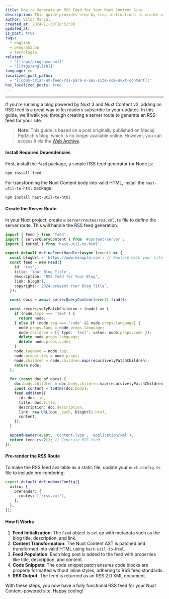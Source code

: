 ```yaml
---
title: How to Generate an RSS Feed for Your Nuxt Content Site
description: This guide provides step-by-step instructions to create a server route that generates an RSS feed for your site.
author: Vítor Marçal
created_at: 2024-11-30T18:52:00
updated_at: 
is_post: true
tags:
  - english
  - programacao
  - tecnologia
related:
  - "[[tags/programacao]]"
  - "[[tags/english]]"
language: en
localized_post_paths:
  - "[[como-criar-um-feed-rss-para-o-seu-site-com-nuxt-content]]"
has_localized_posts: true
---
```

----

If you're running a blog powered by Nuxt 3 and Nuxt Content v2, adding an RSS feed is a great way to let readers subscribe to your updates. In this guide, we'll walk you through creating a server route to generate an RSS feed for your site.

> **Note**: This guide is based on a post originally published on Maciej Pędzich's blog, which is no longer available online. However, you can access it via the [Web Archive](https://web.archive.org/web/20220802163409/https://journal.maciejpedzi.ch/generating-rss-feeds-for-a-nuxt-content-site).

####  Install Required Dependencies

First, install the `feed` package, a simple RSS feed generator for Node.js:

```bash
npm install feed
```
For transforming the Nuxt Content body into valid HTML, install the `hast-util-to-html` package:

```bash
npm install hast-util-to-html
```

#### Create the Server Route

In your Nuxt project, create a `server/routes/rss.xml.ts` file to define the server route. This will handle the RSS feed generation.

```typescript
import { Feed } from 'feed';
import { serverQueryContent } from '#content/server';
import { toHtml } from 'hast-util-to-html';

export default defineEventHandler(async (event) => {
  const blogUrl = 'https://www.example.com'; // Replace with your site URL
  const feed = new Feed({
    id: 'rss',
    title: 'Your Blog Title',
    description: 'RSS feed for Your Blog',
    link: blogUrl,
    copyright: `2024-present Your Blog Title`,
  });

  const docs = await serverQueryContent(event).find();

  const recursivelyPatchChildren = (node) => {
    if (node.type === 'text') {
      return node;
    } else if (node.tag === 'code' && node.props.language) {
      node.props.lang = node.props.language;
      node.children = [{ type: 'text', value: node.props.code }];
      delete node.props.language;
      delete node.props.code;
    }
    node.tagName = node.tag;
    node.properties = node.props;
    node.children = node.children.map(recursivelyPatchChildren);
    return node;
  };

  for (const doc of docs) {
    doc.body.children = doc.body.children.map(recursivelyPatchChildren);
    const content = toHtml(doc.body);
    feed.addItem({
      id: doc._id,
      title: doc.title,
      description: doc.description,
      link: new URL(doc._path, blogUrl).href,
      content,
    });
  }

  appendHeader(event, 'Content-Type', 'application/xml');
  return feed.rss2(); // Generate RSS feed
});
```

#### Pre-render the RSS Route

To make the RSS feed available as a static file, update your `nuxt.config.ts` file to include pre-rendering:

```bash
export default defineNuxtConfig({
  nitro: {
    prerender: {
      routes: ['/rss.xml'],
    },
  },
});
```

#### How It Works

1. **Feed Initialization**: The `Feed` object is set up with metadata such as the blog title, description, and link.
2. **Content Transformation**: The Nuxt Content AST is patched and transformed into valid HTML using `hast-util-to-html`.
3. **Feed Population**: Each blog post is added to the feed with properties like title, description, and content.
4. **Code Snippets**: The code snippet patch ensures code blocks are properly formatted without inline styles, adhering to RSS feed standards.
5. **RSS Output**: The feed is returned as an RSS 2.0 XML document.

With these steps, you now have a fully functional RSS feed for your Nuxt Content-powered site. Happy coding!

